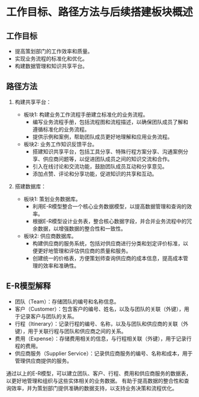 # 工作目标、路径方法与后续搭建板块概述

## 工作目标

- 提高策划部门的工作效率和质量。
- 实现业务流程的标准化和优化。
- 构建数据管理和知识共享平台。

## 路径方法

1. 构建共享平台：
    - 板块1: 构建业务工作流程手册建立标准化的业务流程。
        - 编写业务流程手册，包括流程图和流程描述，以确保团队成员了解和遵循标准化的业务流程。
        - 提供示例和案例，帮助团队成员更好地理解和应用业务流程。
    - 板块2: 业务工作知识反馈平台。
        - 搭建知识共享平台，包括工具分享、特殊行程方案分享、沟通案例分享、供应商问题等，以促进团队成员之间的知识交流和合作。
        - 引入在线讨论和交流功能，鼓励团队成员互动和分享意见。
        - 添加点赞、评论和分享功能，促进知识的共享和互动。

2. 搭建数据库：
    - 板块1: 策划业务数据库。
        - 利用E-R模型整合一个核心业务数据模型，以提高数据管理和查询的效率。
        - 根据E-R模型设计业务表，整合核心数据字段，并合并业务流程中的冗余数据，以增强数据的整合性和一致性。
    - 板块2: 供应商数据库。
        - 构建供应商的服务系统，包括对供应商进行分类和划定评价标准，以便更好地管理和评估供应商的质量和服务。
        - 创建统一的价格表，方便策划师查询供应商的成本信息，提高成本管理的效率和准确性。

## E-R模型解释

- 团队（Team）：存储团队的编号和名称信息。
- 客户（Customer）：包含客户的编号、姓名，以及与团队的关联（外键），用于记录客户与团队的关系。
- 行程（Itinerary）：记录行程的编号、名称，以及与团队和供应商的关联（外键），用于关联行程与团队和供应商之间的关系。
- 费用（Expense）：存储费用相关的信息，与行程相关联（外键），用于记录行程的费用。
- 供应商服务（Supplier Service）：记录供应商服务的编号、名称和成本，用于管理供应商提供的服务。

通过以上的E-R模型，可以建立团队、客户、行程、费用和供应商服务的数据表，以更好地管理和组织与这些实体相关的业务数据。
有助于提高数据的整合性和查询效率，并为策划部门提供准确的数据支持，以支持业务决策和流程优化。
